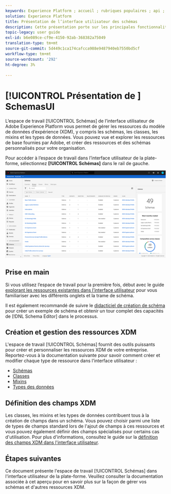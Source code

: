 ```yaml
---
keywords: Experience Platform ; accueil ; rubriques populaires ; api ; API ; XDM ; système XDM ; modèle de données d’expérience ; modèle de données ; ui ; espace de travail ;
solution: Experience Platform
title: Présentation de l’interface utilisateur des schémas
description: Cette présentation porte sur les principales fonctionnalités de l'espace de travail Schémas en Experience Platform.
topic-legacy: user guide
exl-id: b6e089ce-cf9e-4150-92ab-368382a75049
translation-type: tm+mt
source-git-commit: 5d449c1ca174cafcca988e9487940eb7550bd5cf
workflow-type: tm+mt
source-wordcount: '292'
ht-degree: 3%

---
```


# [!UICONTROL Présentation de ] SchemasUI

L’espace de travail [!UICONTROL Schémas] de l’interface utilisateur de Adobe Experience Platform vous permet de gérer les ressources du modèle de données d’expérience (XDM), y compris les schémas, les classes, les mixins et les types de données. Vous pouvez vue et explorer les ressources de base fournies par Adobe, et créer des ressources et des schémas personnalisés pour votre organisation.

Pour accéder à l’espace de travail dans l’interface utilisateur de la plate-forme, sélectionnez **[!UICONTROL Schémas]** dans le rail de gauche.

![](../images/ui/overview/schemas-tab.png)

## Prise en main

Si vous utilisez l’espace de travail pour la première fois, début avec le guide [explorant les ressources existantes dans l’interface utilisateur](./explore.md) pour vous familiariser avec les différents onglets et la trame de schéma.

Il est également recommandé de suivre le [didacticiel de création de schéma](../tutorials/create-schema-ui.md) pour créer un exemple de schéma et obtenir un tour complet des capacités de [!DNL Schema Editor] dans le processus.

## Création et gestion des ressources XDM

L&#39;espace de travail [!UICONTROL Schémas] fournit des outils puissants pour créer et personnaliser les ressources XDM de votre entreprise. Reportez-vous à la documentation suivante pour savoir comment créer et modifier chaque type de ressource dans l’interface utilisateur :

* [Schémas](./resources/schemas.md)
* [Classes](./resources/classes.md)
* [Mixins](./resources/mixins.md)
* [Types des données](./resources/data-types.md)

## Définition des champs XDM

Les classes, les mixins et les types de données contribuent tous à la création de champs dans un schéma. Vous pouvez choisir parmi une liste de types de champs standard lors de l&#39;ajout de champs à ces ressources et vous pouvez également définir des champs spécialisés pour certains cas d&#39;utilisation. Pour plus d&#39;informations, consultez le guide sur la [définition des champs XDM dans l&#39;interface utilisateur](./fields/overview.md).

## Étapes suivantes

Ce document présente l&#39;espace de travail [!UICONTROL Schémas] dans l&#39;interface utilisateur de la plate-forme. Veuillez consulter la documentation associée à cet aperçu pour en savoir plus sur la façon de gérer vos schémas et d&#39;autres ressources XDM.
